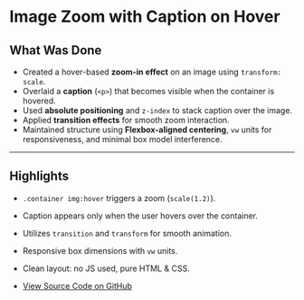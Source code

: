 # Image Zoom with Caption on Hover

## What Was Done

- Created a hover-based **zoom-in effect** on an image using `transform: scale`.
- Overlaid a **caption** (`<p>`) that becomes visible when the container is hovered.
- Used **absolute positioning** and `z-index` to stack caption over the image.
- Applied **transition effects** for smooth zoom interaction.
- Maintained structure using **Flexbox-aligned centering**, `vw` units for responsiveness, and minimal box model interference.

---

## Highlights

- `.container img:hover` triggers a zoom (`scale(1.2)`).
- Caption appears only when the user hovers over the container.
- Utilizes `transition` and `transform` for smooth animation.
- Responsive box dimensions with `vw` units.
- Clean layout: no JS used, pure HTML & CSS.

- [View Source Code on GitHub](image-zoom.html)